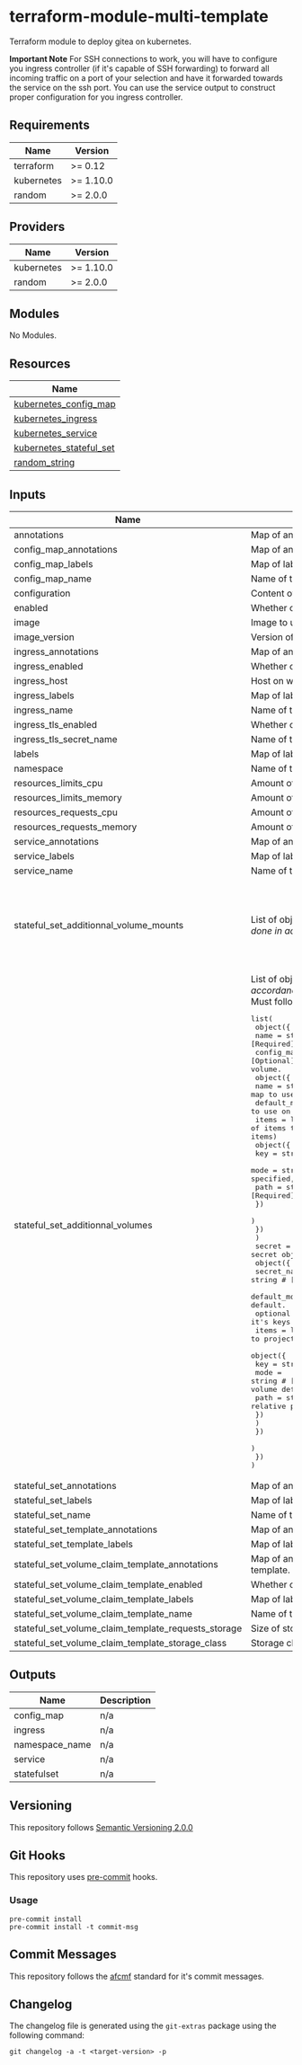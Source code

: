 # terraform-module-multi-template

Terraform module to deploy gitea on kubernetes.

**Important Note**
For SSH connections to work, you will have to configure you ingress controller (if it's capable of SSH forwarding) to forward all incoming traffic on a port of your selection and have it forwarded towards the service on the ssh port. You can use the service output to construct proper configuration for you ingress controller.

<!-- BEGINNING OF PRE-COMMIT-TERRAFORM DOCS HOOK -->
## Requirements

| Name | Version |
|------|---------|
| terraform | >= 0.12 |
| kubernetes | >= 1.10.0 |
| random | >= 2.0.0 |

## Providers

| Name | Version |
|------|---------|
| kubernetes | >= 1.10.0 |
| random | >= 2.0.0 |

## Modules

No Modules.

## Resources

| Name |
|------|
| [kubernetes_config_map](https://registry.terraform.io/providers/hashicorp/kubernetes/1.10.0/docs/resources/config_map) |
| [kubernetes_ingress](https://registry.terraform.io/providers/hashicorp/kubernetes/1.10.0/docs/resources/ingress) |
| [kubernetes_service](https://registry.terraform.io/providers/hashicorp/kubernetes/1.10.0/docs/resources/service) |
| [kubernetes_stateful_set](https://registry.terraform.io/providers/hashicorp/kubernetes/1.10.0/docs/resources/stateful_set) |
| [random_string](https://registry.terraform.io/providers/hashicorp/random/2.0.0/docs/resources/string) |

## Inputs

| Name | Description | Type | Default | Required |
|------|-------------|------|---------|:--------:|
| annotations | Map of annotations that will be applied on all resources. | `map` | `{}` | no |
| config\_map\_annotations | Map of annotations that will be applied on the config map. | `map` | `{}` | no |
| config\_map\_labels | Map of labels that will be applied on the config map. | `map` | `{}` | no |
| config\_map\_name | Name of the config map. | `string` | `"gitea"` | no |
| configuration | Content of gitea's configuration ini file. | `string` | `""` | no |
| enabled | Whether or not to enable this module. | `bool` | `true` | no |
| image | Image to use. | `string` | `"fxinnovation/gitea"` | no |
| image\_version | Version of the image to use. | `string` | `"0.9.0"` | no |
| ingress\_annotations | Map of annotations that will be applied on the ingress. | `map` | `{}` | no |
| ingress\_enabled | Whether or not to enable the ingress. | `bool` | `true` | no |
| ingress\_host | Host on which the ingress wil be available (ex: nexus.example.com). | `string` | `"example.com"` | no |
| ingress\_labels | Map of labels that will be applied on the ingress. | `map` | `{}` | no |
| ingress\_name | Name of the ingress. | `string` | `"gitea"` | no |
| ingress\_tls\_enabled | Whether or not TLS should be enabled on the ingress. | `bool` | `true` | no |
| ingress\_tls\_secret\_name | Name of the secret to use to put TLS on the ingress. | `string` | `"gitea"` | no |
| labels | Map of labels that will be applied on all resources. | `map` | `{}` | no |
| namespace | Name of the namespace in which to deploy the module. | `string` | `"default"` | no |
| resources\_limits\_cpu | Amount of cpu time that the application limits. | `string` | `"2"` | no |
| resources\_limits\_memory | Amount of memory that the application limits. | `string` | `"2048Mi"` | no |
| resources\_requests\_cpu | Amount of cpu time that the application requests. | `string` | `"50m"` | no |
| resources\_requests\_memory | Amount of memory that the application requests. | `string` | `"128Mi"` | no |
| service\_annotations | Map of annotations that will be applied on the service. | `map` | `{}` | no |
| service\_labels | Map of labels that will be applied on the service. | `map` | `{}` | no |
| service\_name | Name of the service. | `string` | `"gitea"` | no |
| stateful\_set\_additionnal\_volume\_mounts | List of objects representing additionnal volume mounts. *Note: Must be done in accordance with `stateful_set_additionnal_volumes`.* | <pre>list(<br>    object({<br>      name       = string # Name of the volume to mount<br>      mount_path = string # Path to mount the volume to<br>      sub_path   = any    # Sub path to mount the item<br>    })<br>  )</pre> | `[]` | no |
| stateful\_set\_additionnal\_volumes | List of objects representing additionnal volumes. *Note: Must be done in accordance with `stateful_set_additionnal_volume_mounts`.*<br>Must follow the following pattern:<pre>list(<br>  object({<br>    name       = string # [Required] Name to give that that volume<br>    config_map = list(  # [Optional] List of maximum one config map object that should be a volume.<br>      object({<br>        name         = string # [Required] Name of the config map to use as volume.<br>        default_mode = string # [Optional] mode bits to use on created files by default.<br>        items        = list(  # [Optional] List of items to project into the volume. (default is to project all items)<br>          object({<br>            key  = string # [Required] The key to project<br>            mode = string # [Optional] Mode bits to use on this file. If not specified, the volume defaultMode will be used.<br>            path = string # [Required] The relative path of the file to map the key to.<br>          })<br>        )<br>      })<br>    )<br>    secret = list( # [Optional] List of maximum one secret object that should be a volume.<br>      object({<br>        secret_name  = string # [Required] Name of the config map to use as volume.<br>        default_mode = string # [Optional] mode bits to use on created files by default.<br>        optional     = bool   # [Optional] Specify whether the Secret or it's keys must be defined.<br>        items        = list(  # [Optional] List of items to project into the volume. (default is to project all items)<br>          object({<br>            key  = string # [Required] The key to project<br>            mode = string # [Optional] Mode bits to use on this file. If not specified, the volume defaultMode will be used.<br>            path = string # [Required] The relative path of the file to map the key to.<br>          })<br>        )<br>      })<br>    )<br>  })<br>)</pre> | `list(any)` | `[]` | no |
| stateful\_set\_annotations | Map of annotations that will be applied on the statefulset. | `map` | `{}` | no |
| stateful\_set\_labels | Map of labels that will be applied on the statefulset. | `map` | `{}` | no |
| stateful\_set\_name | Name of the statefulset to deploy. | `string` | `"gitea"` | no |
| stateful\_set\_template\_annotations | Map of annotations that will be applied on the statefulset template. | `map` | `{}` | no |
| stateful\_set\_template\_labels | Map of labels that will be applied on the statefulset template. | `map` | `{}` | no |
| stateful\_set\_volume\_claim\_template\_annotations | Map of annotations that will be applied on the statefulset volume claim template. | `map` | `{}` | no |
| stateful\_set\_volume\_claim\_template\_enabled | Whether or not to enable the volume claim template on the statefulset. | `bool` | `true` | no |
| stateful\_set\_volume\_claim\_template\_labels | Map of labels that will be applied on the statefulset volume claim template. | `map` | `{}` | no |
| stateful\_set\_volume\_claim\_template\_name | Name of the statefulset's volume claim template. | `string` | `"gitea"` | no |
| stateful\_set\_volume\_claim\_template\_requests\_storage | Size of storage the stateful set volume claim template requests. | `string` | `"300Gi"` | no |
| stateful\_set\_volume\_claim\_template\_storage\_class | Storage class to use for the stateful set volume claim template. | `any` | `null` | no |

## Outputs

| Name | Description |
|------|-------------|
| config\_map | n/a |
| ingress | n/a |
| namespace\_name | n/a |
| service | n/a |
| statefulset | n/a |
<!-- END OF PRE-COMMIT-TERRAFORM DOCS HOOK -->

## Versioning
This repository follows [Semantic Versioning 2.0.0](https://semver.org/)

## Git Hooks
This repository uses [pre-commit](https://pre-commit.com/) hooks.

### Usage

```
pre-commit install
pre-commit install -t commit-msg
```

## Commit Messages

This repository follows the [afcmf](https://scm.dazzlingwrench.fxinnovation.com/fxinnovation-public/pre-commit-afcmf) standard for it's commit messages.

## Changelog

The changelog file is generated using the `git-extras` package using the following command:
```
git changelog -a -t <target-version> -p
```
